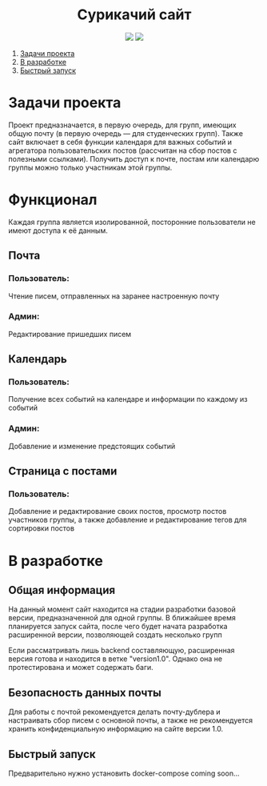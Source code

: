 <h1 align="center">Сурикачий сайт</h1>

<p align="center">
<img src=https://img.shields.io/badge/made%20by-endektor-blue>
<img src=https://img.shields.io/badge/open%20source-🧠-brightgreen>
</p>

1. [Задачи проекта](#задачи-проекта)
1. [В разработке](#в-разработке)
2. [Быстрый запуск](#быстрый-запуск)



# Задачи проекта

Проект предназначается, в первую очередь, для групп,
имеющих общую почту (в первую очередь — для студенческих групп).
Также сайт включает в себя функции календаря для важных событий и агрегатора пользовательских постов
(рассчитан на сбор постов с полезными ссылками).
Получить доступ к почте, постам или календарю группы можно только участникам этой группы.

#  Функционал

Каждая группа является изолированной, посторонние пользователи не имеют доступа к её данным.

## Почта

### Пользователь:
Чтение писем, отправленных на заранее настроенную почту

### Админ:
Редактирование пришедших писем

## Календарь

### Пользователь:
Получение всех событий на календаре и информации по каждому из событий

### Админ:
Добавление и изменение предстоящих событий

## Страница с постами
### Пользователь:
Добавление и редактирование своих постов, просмотр постов участников группы,
а также добавление и редактирование тегов для сортировки постов 

# В разработке

## Общая информация

На данный момент сайт находится на стадии разработки базовой версии, предназначенной для одной группы.
В ближайшее время планируется запуск сайта, после чего будет начата разработка расширенной версии,
позволяющей создать несколько групп

Если рассматривать лишь backend составляющую, расширенная версия готова и находится в ветке "version1.0".
Однако она не протестирована и может содержать баги.

## Безопасность данных почты
Для работы с почтой рекомендуется делать почту-дублера и настраивать сбор писем с основной почты,
а также не рекомендуется хранить конфиденциальную информацию на сайте версии 1.0.

## Быстрый запуск
Предварительно нужно установить docker-compose
coming soon...
